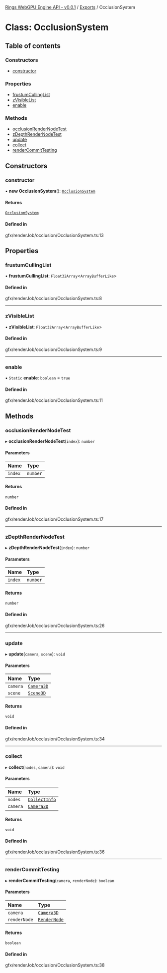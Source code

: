 [Rings WebGPU Engine API - v0.0.1](../README.md) / [Exports](../modules.md) / OcclusionSystem

# Class: OcclusionSystem

## Table of contents

### Constructors

- [constructor](OcclusionSystem.md#constructor)

### Properties

- [frustumCullingList](OcclusionSystem.md#frustumcullinglist)
- [zVisibleList](OcclusionSystem.md#zvisiblelist)
- [enable](OcclusionSystem.md#enable)

### Methods

- [occlusionRenderNodeTest](OcclusionSystem.md#occlusionrendernodetest)
- [zDepthRenderNodeTest](OcclusionSystem.md#zdepthrendernodetest)
- [update](OcclusionSystem.md#update)
- [collect](OcclusionSystem.md#collect)
- [renderCommitTesting](OcclusionSystem.md#rendercommittesting)

## Constructors

### constructor

• **new OcclusionSystem**(): [`OcclusionSystem`](OcclusionSystem.md)

#### Returns

[`OcclusionSystem`](OcclusionSystem.md)

#### Defined in

gfx/renderJob/occlusion/OcclusionSystem.ts:13

## Properties

### frustumCullingList

• **frustumCullingList**: `Float32Array`\<`ArrayBufferLike`\>

#### Defined in

gfx/renderJob/occlusion/OcclusionSystem.ts:8

___

### zVisibleList

• **zVisibleList**: `Float32Array`\<`ArrayBufferLike`\>

#### Defined in

gfx/renderJob/occlusion/OcclusionSystem.ts:9

___

### enable

▪ `Static` **enable**: `boolean` = `true`

#### Defined in

gfx/renderJob/occlusion/OcclusionSystem.ts:11

## Methods

### occlusionRenderNodeTest

▸ **occlusionRenderNodeTest**(`index`): `number`

#### Parameters

| Name | Type |
| :------ | :------ |
| `index` | `number` |

#### Returns

`number`

#### Defined in

gfx/renderJob/occlusion/OcclusionSystem.ts:17

___

### zDepthRenderNodeTest

▸ **zDepthRenderNodeTest**(`index`): `number`

#### Parameters

| Name | Type |
| :------ | :------ |
| `index` | `number` |

#### Returns

`number`

#### Defined in

gfx/renderJob/occlusion/OcclusionSystem.ts:26

___

### update

▸ **update**(`camera`, `scene`): `void`

#### Parameters

| Name | Type |
| :------ | :------ |
| `camera` | [`Camera3D`](Camera3D.md) |
| `scene` | [`Scene3D`](Scene3D.md) |

#### Returns

`void`

#### Defined in

gfx/renderJob/occlusion/OcclusionSystem.ts:34

___

### collect

▸ **collect**(`nodes`, `camera`): `void`

#### Parameters

| Name | Type |
| :------ | :------ |
| `nodes` | [`CollectInfo`](CollectInfo.md) |
| `camera` | [`Camera3D`](Camera3D.md) |

#### Returns

`void`

#### Defined in

gfx/renderJob/occlusion/OcclusionSystem.ts:36

___

### renderCommitTesting

▸ **renderCommitTesting**(`camera`, `renderNode`): `boolean`

#### Parameters

| Name | Type |
| :------ | :------ |
| `camera` | [`Camera3D`](Camera3D.md) |
| `renderNode` | [`RenderNode`](RenderNode.md) |

#### Returns

`boolean`

#### Defined in

gfx/renderJob/occlusion/OcclusionSystem.ts:38
